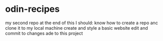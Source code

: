 # odin-recipes

my second repo
at the end of this I should:
    know how to create a repo anc clone it to my local machine
    create and style a basic website
    edit and commit to changes ade to this project